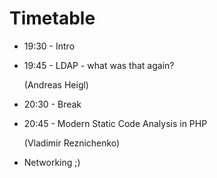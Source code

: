 # Timetable

* 19:30 - Intro
* 19:45 - LDAP - what was that again?

   (Andreas Heigl)
* 20:30 - Break
* 20:45 - Modern Static Code Analysis in PHP

   (Vladimir Reznichenko)
* Networking ;)
